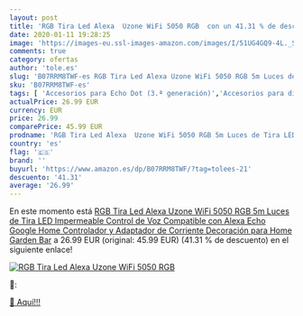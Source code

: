```yaml
---
layout: post
title: 'RGB Tira Led Alexa  Uzone WiFi 5050 RGB  con un 41.31 % de descuento'
date: 2020-01-11 19:28:25
image: 'https://images-eu.ssl-images-amazon.com/images/I/51UG4GQ9-4L._SL400_.jpg'
comments: true
category: ofertas
author: 'tole.es'
slug: 'B07RRM8TWF-es RGB Tira Led Alexa Uzone WiFi 5050 RGB 5m Luces de Tira...'
sku: 'B07RRM8TWF-es'
tags: [ 'Accesorios para Echo Dot (3.ª generación)','Accesorios para dispositivos Amazon','Altavoces','Altavoces inteligentes','Altavoces y pantallas inteligentes Echo','Bombillas','Bombillas LED','Custom Stores','Dispositivos Amazon','Dispositivos Amazon y Accesorios','Electrónica','Equipos de audio y Hi-Fi','Iluminación','Pantallas inteligentes','Paquetes de dispositivos','Specialty Stores','TV, vídeo y home cinema','Televisores','alexa','google','home', ]
actualPrice: 26.99 EUR
currency: EUR
price: 26.99
comparePrice: 45.99 EUR
prodname: 'RGB Tira Led Alexa  Uzone WiFi 5050 RGB 5m Luces de Tira LED Impermeable Control de Voz  Compatible con Alexa Echo  Google Home  Controlador y Adaptador de Corriente  Decoración para Home Garden Bar'
country: 'es'
flag: '🇪🇸'
brand: ''
buyurl: 'https://www.amazon.es/dp/B07RRM8TWF/?tag=tolees-21'
descuento: '41.31'
average: '26.99'
---
```


En este momento está [RGB Tira Led Alexa  Uzone WiFi 5050 RGB 5m Luces de Tira LED Impermeable Control de Voz  Compatible con Alexa Echo  Google Home  Controlador y Adaptador de Corriente  Decoración para Home Garden Bar](https://www.amazon.es/dp/B07RRM8TWF/?tag=tolees-21) a 26.99 EUR (original: 45.99 EUR) (41.31 %  de descuento) en el siguiente enlace!

[![RGB Tira Led Alexa  Uzone WiFi 5050 RGB ](https://images-eu.ssl-images-amazon.com/images/I/51UG4GQ9-4L._SL400_.jpg)](https://www.amazon.es/dp/B07RRM8TWF/?tag=tolees-21)

🔎:


[🛒 Aquí!!!](https://www.amazon.es/dp/B07RRM8TWF/?tag=tolees-21)
